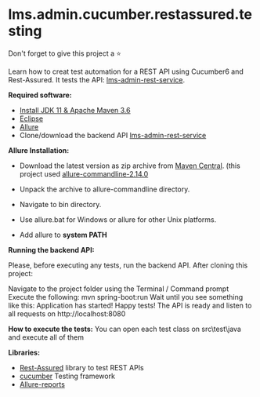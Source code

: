 # lms.admin.cucumber.restassured.testing

Don't forget to give this project a ⭐

Learn how to creat test automation for a REST API using Cucumber6 and Rest-Assured. It tests the API: [lms-admin-rest-service](https://github.com/ponmalarselvi/lms-admin-rest-service).

**Required software:**

* [Install JDK 11 & Apache Maven 3.6](https://anote.dev/install-jdk-11-apache-maven-3-6/)
* [Eclipse](https://www.guru99.com/install-eclipse-java.html)
* [Allure](https://docs.qameta.io/allure/#_installing_a_commandline)
* Clone/download the backend API [lms-admin-rest-service](https://github.com/ponmalarselvi/lms-admin-rest-service)


**Allure Installation:**
* Download the latest version as zip archive from [Maven Central](https://repo1.maven.org/maven2/io/qameta/allure/allure-commandline/).
  (this project used [allure-commandline-2.14.0](https://repo1.maven.org/maven2/io/qameta/allure/allure-commandline/2.14.0/allure-commandline-2.14.0.zip)

* Unpack the archive to allure-commandline directory.

* Navigate to bin directory.

* Use allure.bat for Windows or allure for other Unix platforms.

* Add allure to **system PATH**

**Running the backend API:**

Please, before executing any tests, run the backend API. After cloning this project:

Navigate to the project folder using the Terminal / Command prompt
Execute the following: mvn spring-boot:run
Wait until you see something like this: Application has started! Happy tests!
The API is ready and listen to all requests on http://localhost:8080

**How to execute the tests:**
You can open each test class on src\test\java and execute all of them

**Libraries:**
* [Rest-Assured](https://rest-assured.io/) library to test REST APIs
* [cucumber](https://docs.cucumber.io/) Testing framework
* [Allure-reports](https://docs.qameta.io/allure/)
